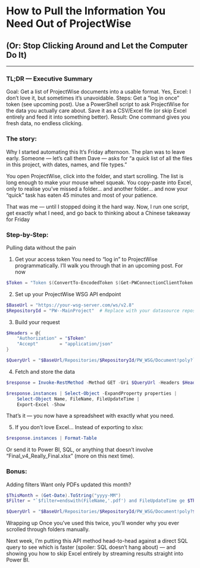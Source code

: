 # How to Pull the Information You Need Out of ProjectWise
## (Or: Stop Clicking Around and Let the Computer Do It)
---
### TL;DR — Executive Summary

Goal: Get a list of ProjectWise documents into a usable format.
Yes, Excel: I don’t love it, but sometimes it’s unavoidable.
Steps: Get a “log in once” token (see upcoming post). Use a PowerShell script to ask ProjectWise for the data you actually care about. Save it as a CSV/Excel file (or skip Excel entirely and feed it into something better).
Result: One command gives you fresh data, no endless clicking.

### The story: 
Why I started automating this It’s Friday afternoon. The plan was to leave early. Someone — let’s call them Dave — asks for “a quick list of all the files in this project, with dates, names, and file types.”

You open ProjectWise, click into the folder, and start scrolling. The list is long enough to make your mouse wheel squeak. You copy-paste into Excel, only to realise you’ve missed a folder… and another folder… and now your “quick” task has eaten 45 minutes and most of your patience.

That was me — until I stopped doing it the hard way. Now, I run one script, get exactly what I need, and go back to thinking about a Chinese takeaway for Friday 

### Step-by-Step: 
Pulling data without the pain

1) Get your access token You need to “log in” to ProjectWise programmatically. I’ll walk you through that in an upcoming post. For now
``` powershell
$Token = "Token $(ConvertTo-EncodedToken $(Get-PWConnectionClientToken -UsePWRelyingParty))"
```
2) Set up your ProjectWise WSG API endpoint
``` powershell
$BaseUrl = "https://your-wsg-server.com/ws/v2.8"
$RepositoryId = "PW--MainProject"  # Replace with your datasource repository ID
```
3) Build your request
``` powershell
$Headers = @{
    "Authorization" = "$Token"
    "Accept"        = "application/json"
}

$QueryUrl = "$BaseUrl/Repositories/$RepositoryId/PW_WSG/Document!poly?`$select=Name,FileName,FileUpdateTime&`$top=100"
```
4) Fetch and store the data
``` powershell
$response = Invoke-RestMethod -Method GET -Uri $QueryUrl -Headers $Headers -ErrorAction Stop

$response.instances | Select-Object -ExpandProperty properties |
    Select-Object Name, FileName, FileUpdateTime |
    Export-Excel -Show
```
That’s it — you now have a spreadsheet with exactly what you need.

5) If you don’t love Excel… Instead of exporting to xlsx:
``` powershell
$response.instances | Format-Table
```
Or send it to Power BI, SQL, or anything that doesn’t involve “Final_v4_Really_Final.xlsx” (more on this next time).

### Bonus: 
Adding filters Want only PDFs updated this month?
``` powershell
$ThisMonth = (Get-Date).ToString("yyyy-MM")
$Filter = "`$filter=endswith(FileName,'.pdf') and FileUpdateTime ge $ThisMonth-01T00:00:00Z"

$QueryUrl = "$BaseUrl/Repositories/$RepositoryId/PW_WSG/Document!poly?$Filter&`$select=Name,FileName,FileUpdateTime"
```

Wrapping up Once you’ve used this twice, you’ll wonder why you ever scrolled through folders manually.

Next week, I’m putting this API method head-to-head against a direct SQL query to see which is faster (spoiler: SQL doesn’t hang about) — and showing you how to skip Excel entirely by streaming results straight into Power BI.
